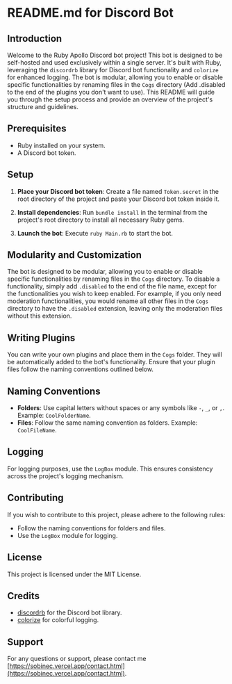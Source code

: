 # README.md for Discord Bot

## Introduction

Welcome to the Ruby Apollo Discord bot project! This bot is designed to be self-hosted and used exclusively within a single server. It's built with Ruby, leveraging the `discordrb` library for Discord bot functionality and `colorize` for enhanced logging. The bot is modular, allowing you to enable or disable specific functionalities by renaming files in the `Cogs` directory (Add .disabled to the end of the plugins you don't want to use). This README will guide you through the setup process and provide an overview of the project's structure and guidelines.

## Prerequisites

- Ruby installed on your system.
- A Discord bot token.

## Setup

1. **Place your Discord bot token**: Create a file named `Token.secret` in the root directory of the project and paste your Discord bot token inside it.

2. **Install dependencies**: Run `bundle install` in the terminal from the project's root directory to install all necessary Ruby gems.

3. **Launch the bot**: Execute `ruby Main.rb` to start the bot.

## Modularity and Customization

The bot is designed to be modular, allowing you to enable or disable specific functionalities by renaming files in the `Cogs` directory. To disable a functionality, simply add `.disabled` to the end of the file name, except for the functionalities you wish to keep enabled. For example, if you only need moderation functionalities, you would rename all other files in the `Cogs` directory to have the `.disabled` extension, leaving only the moderation files without this extension.

## Writing Plugins

You can write your own plugins and place them in the `Cogs` folder. They will be automatically added to the bot's functionality. Ensure that your plugin files follow the naming conventions outlined below.

## Naming Conventions

- **Folders**: Use capital letters without spaces or any symbols like `-`, `_`, or `,`. Example: `CoolFolderName`.
- **Files**: Follow the same naming convention as folders. Example: `CoolFileName`.

## Logging

For logging purposes, use the `LogBox` module. This ensures consistency across the project's logging mechanism.

## Contributing

If you wish to contribute to this project, please adhere to the following rules:

- Follow the naming conventions for folders and files.
- Use the `LogBox` module for logging.

## License

This project is licensed under the MIT License.

## Credits

- [discordrb](https://github.com/discordrb/discordrb) for the Discord bot library.
- [colorize](https://github.com/fazibear/colorize) for colorful logging.

## Support

For any questions or support, please contact me [https://sobinec.vercel.app/contact.html](https://sobinec.vercel.app/contact.html).
